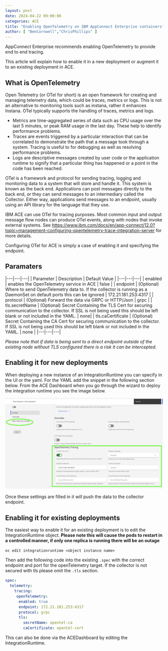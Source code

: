 ```yaml
---
layout: post
date: 2024-04-22 09:00:00
categories: ACE
title: "Enabling OpenTelemetry on IBM AppConnect Enterprise containers"
author: [ "BenCornwell","ChrisPhillips" ]
---
```


AppConnect Enterprise recommends enabling OpenTelemetry to provide end to end tracing.

This article will explain how to enable it in a new deployment or augment it to an existing deployment in ACE.

## What is OpenTelemetry
Open Telemetry (or OTel for short) is an open framework for creating and managing telemetry data, which could be traces, metrics or logs. This is not an alternative to monitoring tools such as instana, rather it enhances Instana.  OTel typically supports the handling of traces, metrics and logs.

*	Metrics are time-aggregated series of data such as CPU usage over the last 5 minutes, or peak RAM usage in the last day.  These help to identify performance problems.
*	Traces are events triggered by a particular interaction that can be correlated to demonstrate the path that a message took through a system.  Tracing is useful to for debugging as well as resolving performance problems.
*	Logs are descriptive messages created by user code or the application runtime to signify that a particular thing has happened or a point in the code has been reached.

OTel is a framework and protocol for sending tracing, logging and monitoring data to a system that will store and handle it.  This system is known as the back end.  Applications can post messages directly to the back end, or they can send messages to an intermediary called the Collector.  Either way, applications send messages to an endpoint, usually using an API library for the language that they use.

IBM ACE can use OTel for tracing purposes.  Most common input and output message flow nodes can produce OTel events, along with nodes that invoke external systems.  See https://www.ibm.com/docs/en/app-connect/12.0?topic=management-configuring-opentelemetry-trace-integration-server for more details.

Configuring OTel for ACE is simply a case of enabling it and specifying the endpoint.

## Paramaters

|---|---|---|
| Parameter | Description | Default Value |
|---|---|---|
| enabled | enables the OpenTelemetry service in ACE | false |
| endpoint | (Optional) Where to send OpenTelemetry data to. If the collector is running as a DaemonSet on default ports this can be ignored | 172.21.181.253:4317 |
| protocol |  (Optional) Forward the data via GRPC or HTTP/Json | grpc |
| tls.secretName | (Optional)  Secret Containing the TLS Cert for securing communication to the collector.  If SSL is not being used this should be left blank or not included in the YAML. | none|
| tls.caCertificate | (Optional)   Secret Containing the CA Cert for securing communication to the collector. If SSL is not being used this should be left blank or not included in the YAML. | none |
|---|---|---|

*Please note that if data is being sent to a direct endpoint outside of the existing node without TLS configured there is a risk it can be intercepted.*

## Enabling it for new deployments

When deploying a new instance of an IntegrationRuntime you can specify in the UI or the yaml. For the YAML add the snippet in the following section below. From the ACE Dashboard when you go through the wizard to deploy the integration runtime you see the image below.

![](/images/ace-otel.png)

Once these settings are filled in it will push the data to the collector endpoint.

## Enabling it for existing deployments

The easiest way to enable it for an existing deployment is to edit the IntegrationRuntime object. **Please note this will cause the pods to restart in a controlled manner,  if only one replica is running there will be an outage**

`oc edit integrationruntime <object instance name>`

Then add the following code into the existing `.spec` with the correct endpoint and port for the openTelemetry target. If the collector is not secured with tls please omit the `.tls` section.

```yaml
spec:
  telemetry:
    tracing:
     openTelemetry:
      enabled: true
      endpoint: 172.21.181.253:4317
      protocol: grpc
      tls:
        secretName: opentel-ca
        caCertificate: opentel-cert
```

 This can also be done via the ACEDashboard by editing the IntegrationRuntime.
